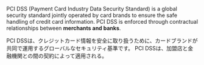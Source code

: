 
PCI DSS (Payment Card Industry Data Security Standard) is a global security standard jointly operated by card brands to ensure the safe handling of credit card information.
PCI DSS is enforced through contractual relationships between **merchants and banks**. 

PCI DSSは、クレジットカード情報を安全に取り扱うために、カードブランドが共同で運用するグローバルなセキュリティ基準です。
PCI DSSは、加盟店と金融機関との間の契約によって適用される。
